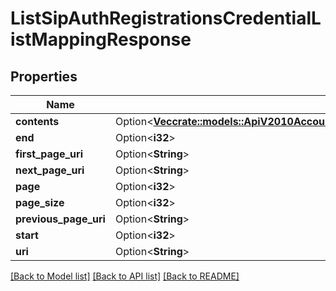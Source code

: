 # ListSipAuthRegistrationsCredentialListMappingResponse

## Properties

Name | Type | Description | Notes
------------ | ------------- | ------------- | -------------
**contents** | Option<[**Vec<crate::models::ApiV2010AccountSipSipDomainSipAuthSipAuthRegistrationsSipAuthRegistrationsCredentialListMapping>**](api.v2010.account.sip.sip_domain.sip_auth.sip_auth_registrations.sip_auth_registrations_credential_list_mapping.md)> |  | [optional]
**end** | Option<**i32**> |  | [optional]
**first_page_uri** | Option<**String**> |  | [optional]
**next_page_uri** | Option<**String**> |  | [optional]
**page** | Option<**i32**> |  | [optional]
**page_size** | Option<**i32**> |  | [optional]
**previous_page_uri** | Option<**String**> |  | [optional]
**start** | Option<**i32**> |  | [optional]
**uri** | Option<**String**> |  | [optional]

[[Back to Model list]](../README.md#documentation-for-models) [[Back to API list]](../README.md#documentation-for-api-endpoints) [[Back to README]](../README.md)



